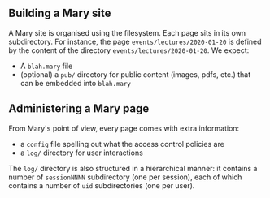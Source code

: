 Building a Mary site
--------------------

A Mary site is organised using the filesystem. Each page sits in
its own subdirectory. For instance, the page `events/lectures/2020-01-20`
is defined by the content of the directory `events/lectures/2020-01-20`.
We expect:

* A `blah.mary` file
* (optional) a `pub/` directory for public content (images, pdfs, etc.) that
  can be embedded into `blah.mary`


Administering a Mary page
-------------------------

From Mary's point of view, every page comes with extra information:

* a `config` file spelling out what the access control policies are
* a `log/` directory for user interactions

The `log/` directory is also structured in a hierarchical manner:
it contains a number of `sessionNNNN` subdirectory (one per session),
each of which contains a number of `uid` subdirectories (one per user).
